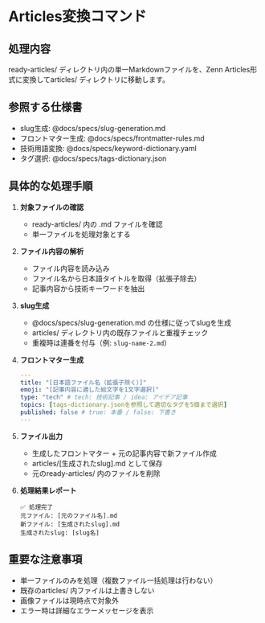 # Articles変換コマンド

## 処理内容

ready-articles/ ディレクトリ内の単一Markdownファイルを、Zenn Articles形式に変換してarticles/ ディレクトリに移動します。

## 参照する仕様書

- slug生成: @docs/specs/slug-generation.md
- フロントマター生成: @docs/specs/frontmatter-rules.md
- 技術用語変換: @docs/specs/keyword-dictionary.yaml
- タグ選択: @docs/specs/tags-dictionary.json

## 具体的な処理手順

1. **対象ファイルの確認**
   - ready-articles/ 内の .md ファイルを確認
   - 単一ファイルを処理対象とする

2. **ファイル内容の解析**
   - ファイル内容を読み込み
   - ファイル名から日本語タイトルを取得（拡張子除去）
   - 記事内容から技術キーワードを抽出

3. **slug生成**
   - @docs/specs/slug-generation.md の仕様に従ってslugを生成
   - articles/ ディレクトリ内の既存ファイルと重複チェック
   - 重複時は連番を付与（例: `slug-name-2.md`）

4. **フロントマター生成**
   ```yaml
   ---
   title: "[日本語ファイル名（拡張子除く）]"
   emoji: "[記事内容に適した絵文字を1文字選択]"
   type: "tech" # tech: 技術記事 / idea: アイデア記事
   topics: [tags-dictionary.jsonを参照して適切なタグを5個まで選択]
   published: false # true: 本番 / false: 下書き
   ---
   ```

5. **ファイル出力**
   - 生成したフロントマター + 元の記事内容で新ファイル作成
   - articles/[生成されたslug].md として保存
   - 元のready-articles/ 内のファイルを削除

6. **処理結果レポート**
   ```
   ✅ 処理完了
   元ファイル: [元のファイル名].md
   新ファイル: [生成されたslug].md
   生成されたslug: [slug名]
   ```

## 重要な注意事項

- 単一ファイルのみを処理（複数ファイル一括処理は行わない）
- 既存のarticles/ 内ファイルは上書きしない
- 画像ファイルは現時点で対象外
- エラー時は詳細なエラーメッセージを表示
